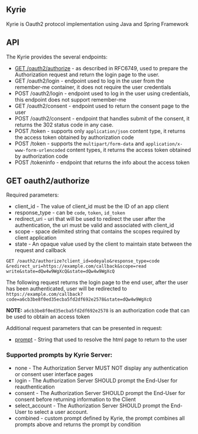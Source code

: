 ## Kyrie

Kyrie is Oauth2 protocol implementation using Java and Spring Framework


## API
The Kyrie provides the several endpoints:

* [GET /oauth2/authorize](#get-oauth2authorize) - as described in RFC6749, used to prepare the Authorization request and return the login page to the user.
* GET /oauth2/login - endpoint used to log in the user from the remember-me container, it does not require the user credentials
* POST /oauth2/login - endpoint used to log in the user using credentials, this endpoint does not support remember-me 
* GET /oauth2/consent - endpoint used to return the consent page to the user
* POST /oauth2/consent - endpoint that handles submit of the consent, it returns the 302 status code in any case.  
* POST /token - supports only ``application/json`` content type, it returns the access token obtained by authorization code
* POST /token - supports the ``multipart/form-data`` and ``application/x-www-form-urlencoded`` content types, it returns the access token obtained by authorization code  
* POST /tokeninfo - endpoint that returns the info about the access token

## GET oauth2/authorize
Required parameters: 
* client_id - The value of client_id must be the ID of an app client
* response_type - can be ``code``, ``token``, ``id_token``
* redirect_uri - uri that will be used to redirect the user after the authentication, the uri must be valid and associated with client_id
* scope - space delimited string that contains the scopes required by client application
* state - An opaque value used by the client to maintain
  state between the request and callback

``` http
GET /oauth2/authorize?client_id=odeyalo&response_type=code
&redirect_uri=https://example.com/callback&scope=read write&state=dQw4w9WgXcQ&state=dQw4w9WgXcQ
```
The following request returns the login page to the end user, after the user has been authenticated, 
user will be redirected to ``https://example.com/callback?code=a6cb3be8f0ed35ecba5fd2df692e2578&state=dQw4w9WgXcQ`` 

**NOTE:** ``a6cb3be8f0ed35ecba5fd2df692e2578`` is an authorization code that can be used to obtain an access token

Additional request parameters that can be presented in request:
* [prompt](#supported-prompts-by-kyrie-server) - String that used to resolve the html page to return to the user

### Supported prompts by Kyrie Server:
* none - The Authorization Server MUST NOT display any authentication or consent user interface pages
* login - The Authorization Server SHOULD prompt the End-User for reauthentication
* consent - The Authorization Server SHOULD prompt the End-User for consent before returning information to the Client
* select_account - The Authorization Server SHOULD prompt the End-User to select a user account.
* combined - custom prompt defined by Kyrie, the prompt combines all prompts above and returns the prompt by condition

